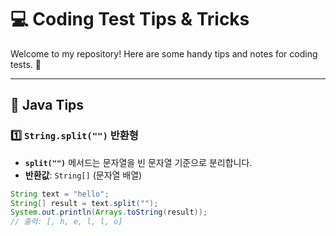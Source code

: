 # 💻 Coding Test Tips & Tricks

Welcome to my repository! Here are some handy tips and notes for coding tests. 🚀

---

## 📌 Java Tips

### 1️⃣ `String.split("")` 반환형
- **`split("")`** 메서드는 문자열을 빈 문자열 기준으로 분리합니다.
- **반환값**: `String[]` (문자열 배열)
  
```java
String text = "hello";
String[] result = text.split("");
System.out.println(Arrays.toString(result)); 
// 출력: [, h, e, l, l, o]
